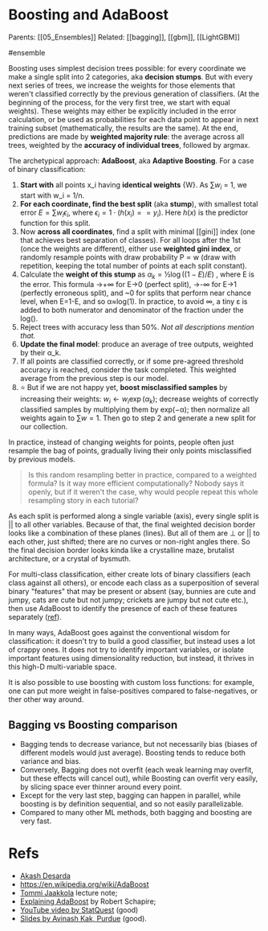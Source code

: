 # Boosting and AdaBoost

Parents: [[05_Ensembles]]
Related: [[bagging]], [[gbm]], [[LightGBM]]

#ensemble


Boosting uses simplest decision trees possible:  for every coordinate we make a single split into 2 categories, aka **decision stumps**. But with every next series of trees, we increase the weights for those elements that weren't classified correctly by the previous generation of classifiers. (At the beginning of the process, for the very first tree, we start with equal weights). These weights may either be explicitly included in the error calculation, or be used as probabilities for each data point to appear in next training subset (mathematically, the results are the same). At the end, predictions are made by **weighted majority rule**: the average across all trees, weighted by the **accuracy of individual trees**, followed by argmax.

The archetypical approach: **AdaBoost**, aka **Adaptive Boosting**. For a case of binary classification:
1. **Start with** all points x_i having **identical weights** {W}. As $∑w_i$ = 1, we start with w_i = 1/n.
2. **For each coordinate, find the best split** (aka **stump**), with smallest total error $E = ∑w_i ϵ_i$, where $ϵ_i = 1\cdot(h(x_i)==y_i)$. Here $h(x)$ is the predictor function for this split.
3. Now **across all coordinates**, find a split with minimal [[gini]] index (one that achieves best separation of classes). For all loops after the 1st (once the weights are different), either use **weighted gini index**, or randomly resample points with draw probability P ∝ w (draw with repetition, keeping the total number of points at each split constant).
4. Calculate the **weight of this stump** as $α_k = ½ \log((1−E)/E)$ , where E is the error. This formula →+∞ for E→0 (perfect split), →-∞ for E→1 (perfectly erroneous split), and ~0 for splits that perform near chance level, when E=1-E, and so α≈log(1). In practice, to avoid ∞, a tiny ε is added to both numerator and denominator of the fraction under the log().
7. Reject trees with accuracy less than 50%. _Not all descriptions mention that._
9. **Update the final model**: produce an average of tree outputs, weighted by their α_k.
10. If all points are classified correctly, or if some pre-agreed threshold accuracy is reached, consider the task completed. This weighted average from the previous step is our model.
11. ⭐ But if we are not happy yet, **boost misclassified samples** by increasing their weights: $w_i ← w_i \exp(α_k)$; decrease weights of correctly classified samples by multiplying them by exp(−α); then normalize all weights again to $∑w = 1$. Then go to step 2 and generate a new split for our collection.

In practice, instead of changing weights for points, people often just resample the bag of points, gradually living their only points misclassified by previous models.

> Is this random resampling better in practice, compared to a weighted formula? Is it way more efficient computationally? Nobody says it openly, but if it weren't the case, why would people repeat this whole resampling story in each tutorial?

As each split is performed along a single variable (axis), every single split is || to all other variables. Because of that, the final weighted decision border looks like a combination of these planes (lines). But all of them are ⊥ or || to each other, just shifted; there are no curves or non-right angles there. So the final decision border looks kinda like a crystalline maze, brutalist architecture, or a crystal of bysmuth.

For multi-class classification, either create lots of binary classifiers (each class against all others), or encode each class as a superposition of several binary "features" that may be present or absent (say, bunnies are cute and jumpy, cats are cute but not jumpy; crickets are jumpy but not cute etc.), then use AdaBoost to identify the presence of each of these features separately ([ref](https://engineering.purdue.edu/kak/Tutorials/AdaBoost.pdf)).

In many ways, AdaBoost goes against the conventional wisdom for classification: it doesn't try to build a good classifier, but instead uses a lot of crappy ones. It does not try to identify important variables, or isolate important features using dimensionality reduction, but instead, it thrives in this high-D multi-variable space.

It is also possible to use boosting with custom loss functions: for example, one can put more weight in false-positives compared to false-negatives, or ther other way around.

## Bagging vs Boosting comparison

* Bagging tends to decrease variance, but not necessarily bias (biases of different models would just average). Boosting tends to reduce both variance and bias.
* Conversely, Bagging does not overfit (each weak learning may overfit, but these effects will cancel out), while Boosting can overfit very easily, by slicing space ever thinner around every point.
* Except for the very last step, bagging can happen in parallel, while boosting is by definition sequential, and so not easily parallelizable.
* Compared to many other ML methods, both bagging and boosting are very fast.

# Refs

* [Akash Desarda](https://towardsdatascience.com/understanding-adaboost-2f94f22d5bfe)
* https://en.wikipedia.org/wiki/AdaBoost
* [Tommi Jaakkola](http://people.csail.mit.edu/dsontag/courses/ml12/slides/lecture13.pdf) lecture note;
* [Explaining AdaBoost](http://rob.schapire.net/papers/explaining-adaboost.pdf) by Robert Schapire;
* [YouTube video by StatQuest](https://www.youtube.com/watch?v=LsK-xG1cLYA) (good)
* [Slides by Avinash Kak, Purdue](https://engineering.purdue.edu/kak/Tutorials/AdaBoost.pdf) (good).
